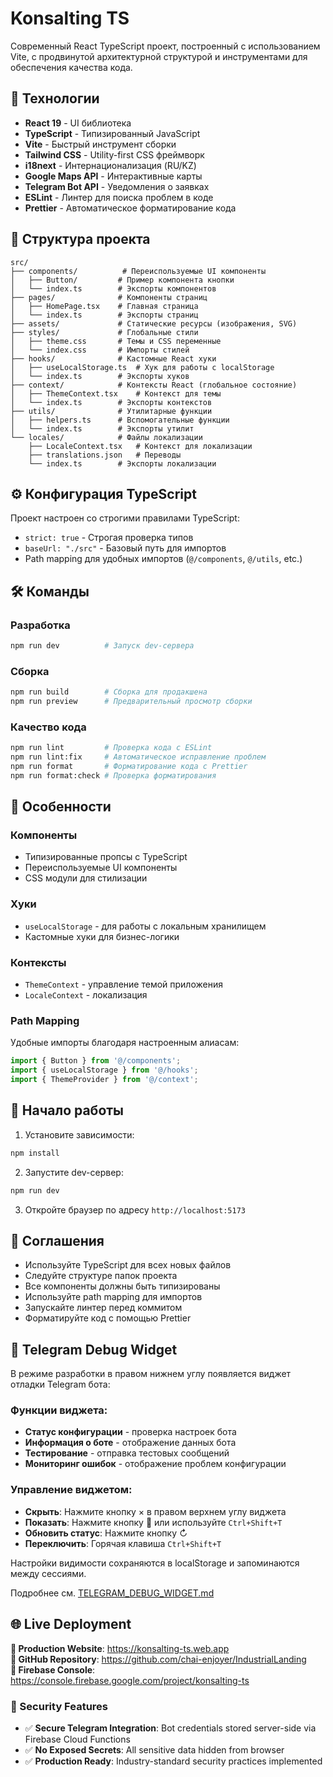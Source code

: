 # Konsalting TS

Современный React TypeScript проект, построенный с использованием Vite, с продвинутой архитектурной структурой и инструментами для обеспечения качества кода.

## 🚀 Технологии

- **React 19** - UI библиотека
- **TypeScript** - Типизированный JavaScript
- **Vite** - Быстрый инструмент сборки
- **Tailwind CSS** - Utility-first CSS фреймворк
- **i18next** - Интернационализация (RU/KZ)
- **Google Maps API** - Интерактивные карты
- **Telegram Bot API** - Уведомления о заявках
- **ESLint** - Линтер для поиска проблем в коде
- **Prettier** - Автоматическое форматирование кода

## 📁 Структура проекта

```
src/
├── components/          # Переиспользуемые UI компоненты
│   ├── Button/         # Пример компонента кнопки
│   └── index.ts        # Экспорты компонентов
├── pages/              # Компоненты страниц
│   ├── HomePage.tsx    # Главная страница
│   └── index.ts        # Экспорты страниц
├── assets/             # Статические ресурсы (изображения, SVG)
├── styles/             # Глобальные стили
│   ├── theme.css       # Темы и CSS переменные
│   └── index.css       # Импорты стилей
├── hooks/              # Кастомные React хуки
│   ├── useLocalStorage.ts  # Хук для работы с localStorage
│   └── index.ts        # Экспорты хуков
├── context/            # Контексты React (глобальное состояние)
│   ├── ThemeContext.tsx    # Контекст для темы
│   └── index.ts        # Экспорты контекстов
├── utils/              # Утилитарные функции
│   ├── helpers.ts      # Вспомогательные функции
│   └── index.ts        # Экспорты утилит
└── locales/            # Файлы локализации
    ├── LocaleContext.tsx   # Контекст для локализации
    ├── translations.json   # Переводы
    └── index.ts        # Экспорты локализации
```

## ⚙️ Конфигурация TypeScript

Проект настроен со строгими правилами TypeScript:

- `strict: true` - Строгая проверка типов
- `baseUrl: "./src"` - Базовый путь для импортов
- Path mapping для удобных импортов (`@/components`, `@/utils`, etc.)

## 🛠️ Команды

### Разработка

```bash
npm run dev          # Запуск dev-сервера
```

### Сборка

```bash
npm run build        # Сборка для продакшена
npm run preview      # Предварительный просмотр сборки
```

### Качество кода

```bash
npm run lint         # Проверка кода с ESLint
npm run lint:fix     # Автоматическое исправление проблем
npm run format       # Форматирование кода с Prettier
npm run format:check # Проверка форматирования
```

## 🎨 Особенности

### Компоненты

- Типизированные пропсы с TypeScript
- Переиспользуемые UI компоненты
- CSS модули для стилизации

### Хуки

- `useLocalStorage` - для работы с локальным хранилищем
- Кастомные хуки для бизнес-логики

### Контексты

- `ThemeContext` - управление темой приложения
- `LocaleContext` - локализация

### Path Mapping

Удобные импорты благодаря настроенным алиасам:

```typescript
import { Button } from '@/components';
import { useLocalStorage } from '@/hooks';
import { ThemeProvider } from '@/context';
```

## 🌟 Начало работы

1. Установите зависимости:

```bash
npm install
```

2. Запустите dev-сервер:

```bash
npm run dev
```

3. Откройте браузер по адресу `http://localhost:5173`

## 📝 Соглашения

- Используйте TypeScript для всех новых файлов
- Следуйте структуре папок проекта
- Все компоненты должны быть типизированы
- Используйте path mapping для импортов
- Запускайте линтер перед коммитом
- Форматируйте код с помощью Prettier

## 🤖 Telegram Debug Widget

В режиме разработки в правом нижнем углу появляется виджет отладки Telegram бота:

### Функции виджета:
- **Статус конфигурации** - проверка настроек бота
- **Информация о боте** - отображение данных бота
- **Тестирование** - отправка тестовых сообщений
- **Мониторинг ошибок** - отображение проблем конфигурации

### Управление виджетом:
- **Скрыть**: Нажмите кнопку × в правом верхнем углу виджета
- **Показать**: Нажмите кнопку 🤖 или используйте `Ctrl+Shift+T`
- **Обновить статус**: Нажмите кнопку ↻
- **Переключить**: Горячая клавиша `Ctrl+Shift+T`

Настройки видимости сохраняются в localStorage и запоминаются между сессиями.

Подробнее см. [TELEGRAM_DEBUG_WIDGET.md](./TELEGRAM_DEBUG_WIDGET.md)

## 🌐 Live Deployment

**🚀 Production Website**: https://konsalting-ts.web.app  
**📂 GitHub Repository**: https://github.com/chai-enjoyer/IndustrialLanding  
**🔧 Firebase Console**: https://console.firebase.google.com/project/konsalting-ts

### 🔐 Security Features
- ✅ **Secure Telegram Integration**: Bot credentials stored server-side via Firebase Cloud Functions
- ✅ **No Exposed Secrets**: All sensitive data hidden from browser
- ✅ **Production Ready**: Industry-standard security practices implemented
